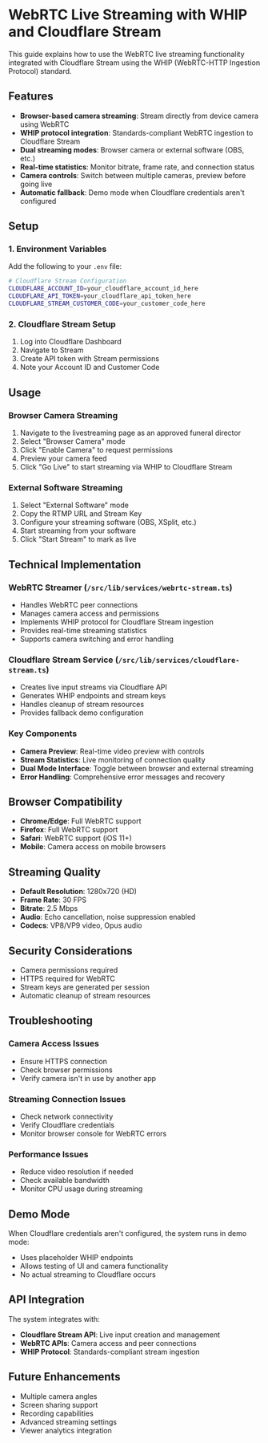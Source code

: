# WebRTC Live Streaming with WHIP and Cloudflare Stream

This guide explains how to use the WebRTC live streaming functionality integrated with Cloudflare Stream using the WHIP (WebRTC-HTTP Ingestion Protocol) standard.

## Features

- **Browser-based camera streaming**: Stream directly from device camera using WebRTC
- **WHIP protocol integration**: Standards-compliant WebRTC ingestion to Cloudflare Stream
- **Dual streaming modes**: Browser camera or external software (OBS, etc.)
- **Real-time statistics**: Monitor bitrate, frame rate, and connection status
- **Camera controls**: Switch between multiple cameras, preview before going live
- **Automatic fallback**: Demo mode when Cloudflare credentials aren't configured

## Setup

### 1. Environment Variables

Add the following to your `.env` file:

```bash
# Cloudflare Stream Configuration
CLOUDFLARE_ACCOUNT_ID=your_cloudflare_account_id_here
CLOUDFLARE_API_TOKEN=your_cloudflare_api_token_here
CLOUDFLARE_STREAM_CUSTOMER_CODE=your_customer_code_here
```

### 2. Cloudflare Stream Setup

1. Log into Cloudflare Dashboard
2. Navigate to Stream
3. Create API token with Stream permissions
4. Note your Account ID and Customer Code

## Usage

### Browser Camera Streaming

1. Navigate to the livestreaming page as an approved funeral director
2. Select "Browser Camera" mode
3. Click "Enable Camera" to request permissions
4. Preview your camera feed
5. Click "Go Live" to start streaming via WHIP to Cloudflare Stream

### External Software Streaming

1. Select "External Software" mode
2. Copy the RTMP URL and Stream Key
3. Configure your streaming software (OBS, XSplit, etc.)
4. Start streaming from your software
5. Click "Start Stream" to mark as live

## Technical Implementation

### WebRTC Streamer (`/src/lib/services/webrtc-stream.ts`)

- Handles WebRTC peer connections
- Manages camera access and permissions
- Implements WHIP protocol for Cloudflare Stream ingestion
- Provides real-time streaming statistics
- Supports camera switching and error handling

### Cloudflare Stream Service (`/src/lib/services/cloudflare-stream.ts`)

- Creates live input streams via Cloudflare API
- Generates WHIP endpoints and stream keys
- Handles cleanup of stream resources
- Provides fallback demo configuration

### Key Components

- **Camera Preview**: Real-time video preview with controls
- **Stream Statistics**: Live monitoring of connection quality
- **Dual Mode Interface**: Toggle between browser and external streaming
- **Error Handling**: Comprehensive error messages and recovery

## Browser Compatibility

- **Chrome/Edge**: Full WebRTC support
- **Firefox**: Full WebRTC support
- **Safari**: WebRTC support (iOS 11+)
- **Mobile**: Camera access on mobile browsers

## Streaming Quality

- **Default Resolution**: 1280x720 (HD)
- **Frame Rate**: 30 FPS
- **Bitrate**: 2.5 Mbps
- **Audio**: Echo cancellation, noise suppression enabled
- **Codecs**: VP8/VP9 video, Opus audio

## Security Considerations

- Camera permissions required
- HTTPS required for WebRTC
- Stream keys are generated per session
- Automatic cleanup of stream resources

## Troubleshooting

### Camera Access Issues
- Ensure HTTPS connection
- Check browser permissions
- Verify camera isn't in use by another app

### Streaming Connection Issues
- Check network connectivity
- Verify Cloudflare credentials
- Monitor browser console for WebRTC errors

### Performance Issues
- Reduce video resolution if needed
- Check available bandwidth
- Monitor CPU usage during streaming

## Demo Mode

When Cloudflare credentials aren't configured, the system runs in demo mode:
- Uses placeholder WHIP endpoints
- Allows testing of UI and camera functionality
- No actual streaming to Cloudflare occurs

## API Integration

The system integrates with:
- **Cloudflare Stream API**: Live input creation and management
- **WebRTC APIs**: Camera access and peer connections
- **WHIP Protocol**: Standards-compliant stream ingestion

## Future Enhancements

- Multiple camera angles
- Screen sharing support
- Recording capabilities
- Advanced streaming settings
- Viewer analytics integration

